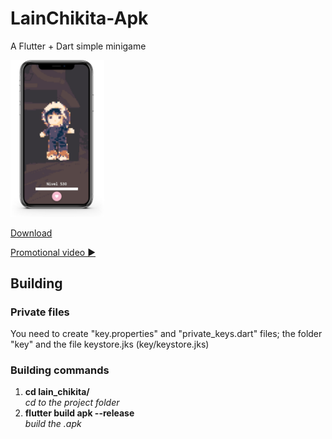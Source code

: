 # LainChikita-Apk  

A Flutter + Dart simple minigame  

<img src="/demo/demo_smart_phone_view.png" width="150">  

[Download](https://play.google.com/store/apps/details?id=com.oreodev.lain_chikita)  

[Promotional video ▶](https://www.youtube.com/watch?v=AjTnw3ZtlUE)  

## Building

### Private files  

You need to create "key.properties" and "private_keys.dart" files; the folder "key" and the file keystore.jks (key/keystore.jks)

### Building commands  

1. **cd lain_chikita/**  
     *cd to the project folder*
2. **flutter build apk --release**  
     *build the .apk*
